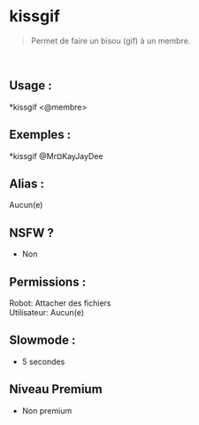 # kissgif

> Permet de faire un bisou (gif) à un membre.

<br>

## Usage :

*kissgif <@membre>

## Exemples :

*kissgif @Mr¤KayJayDee

## Alias :

Aucun(e)

## NSFW ?

- Non

## Permissions :

Robot: Attacher des fichiers
<br>
Utilisateur: Aucun(e)

## Slowmode :

- 5 secondes

## Niveau Premium

- Non premium